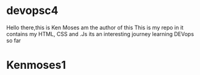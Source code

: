 # devopsc4 
Hello there,this is Ken Moses am the author of this This is my repo in it contains my HTML, CSS and .Js its an interesting journey learning DEVops so far
# Kenmoses1

